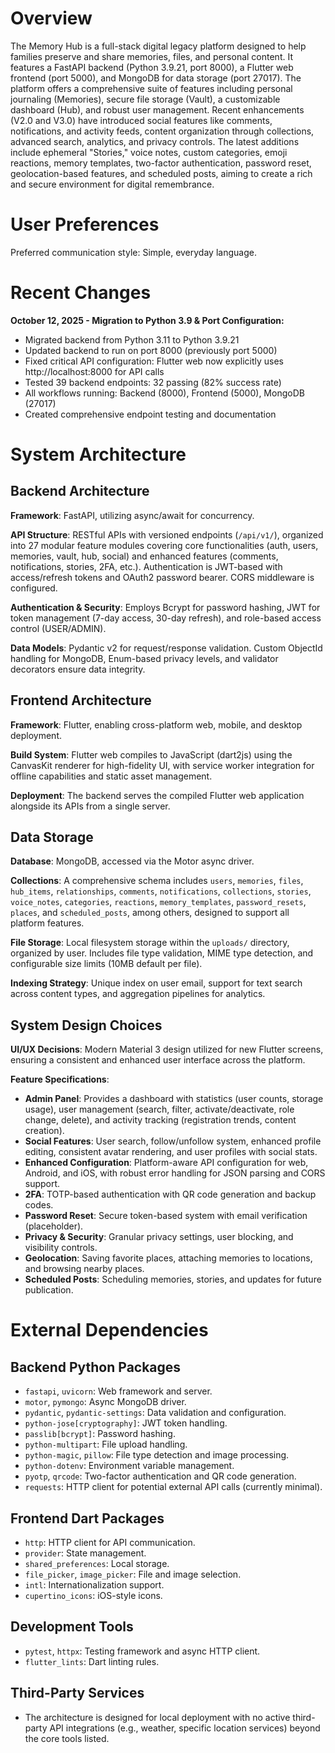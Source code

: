 # Overview

The Memory Hub is a full-stack digital legacy platform designed to help families preserve and share memories, files, and personal content. It features a FastAPI backend (Python 3.9.21, port 8000), a Flutter web frontend (port 5000), and MongoDB for data storage (port 27017). The platform offers a comprehensive suite of features including personal journaling (Memories), secure file storage (Vault), a customizable dashboard (Hub), and robust user management. Recent enhancements (V2.0 and V3.0) have introduced social features like comments, notifications, and activity feeds, content organization through collections, advanced search, analytics, and privacy controls. The latest additions include ephemeral "Stories," voice notes, custom categories, emoji reactions, memory templates, two-factor authentication, password reset, geolocation-based features, and scheduled posts, aiming to create a rich and secure environment for digital remembrance.

# User Preferences

Preferred communication style: Simple, everyday language.

# Recent Changes

**October 12, 2025 - Migration to Python 3.9 & Port Configuration:**
- Migrated backend from Python 3.11 to Python 3.9.21
- Updated backend to run on port 8000 (previously port 5000)
- Fixed critical API configuration: Flutter web now explicitly uses http://localhost:8000 for API calls
- Tested 39 backend endpoints: 32 passing (82% success rate)
- All workflows running: Backend (8000), Frontend (5000), MongoDB (27017)
- Created comprehensive endpoint testing and documentation

# System Architecture

## Backend Architecture

**Framework**: FastAPI, utilizing async/await for concurrency.

**API Structure**: RESTful APIs with versioned endpoints (`/api/v1/`), organized into 27 modular feature modules covering core functionalities (auth, users, memories, vault, hub, social) and enhanced features (comments, notifications, stories, 2FA, etc.). Authentication is JWT-based with access/refresh tokens and OAuth2 password bearer. CORS middleware is configured.

**Authentication & Security**: Employs Bcrypt for password hashing, JWT for token management (7-day access, 30-day refresh), and role-based access control (USER/ADMIN).

**Data Models**: Pydantic v2 for request/response validation. Custom ObjectId handling for MongoDB, Enum-based privacy levels, and validator decorators ensure data integrity.

## Frontend Architecture

**Framework**: Flutter, enabling cross-platform web, mobile, and desktop deployment.

**Build System**: Flutter web compiles to JavaScript (dart2js) using the CanvasKit renderer for high-fidelity UI, with service worker integration for offline capabilities and static asset management.

**Deployment**: The backend serves the compiled Flutter web application alongside its APIs from a single server.

## Data Storage

**Database**: MongoDB, accessed via the Motor async driver.

**Collections**: A comprehensive schema includes `users`, `memories`, `files`, `hub_items`, `relationships`, `comments`, `notifications`, `collections`, `stories`, `voice_notes`, `categories`, `reactions`, `memory_templates`, `password_resets`, `places`, and `scheduled_posts`, among others, designed to support all platform features.

**File Storage**: Local filesystem storage within the `uploads/` directory, organized by user. Includes file type validation, MIME type detection, and configurable size limits (10MB default per file).

**Indexing Strategy**: Unique index on user email, support for text search across content types, and aggregation pipelines for analytics.

## System Design Choices

**UI/UX Decisions**: Modern Material 3 design utilized for new Flutter screens, ensuring a consistent and enhanced user interface across the platform.

**Feature Specifications**:
- **Admin Panel**: Provides a dashboard with statistics (user counts, storage usage), user management (search, filter, activate/deactivate, role change, delete), and activity tracking (registration trends, content creation).
- **Social Features**: User search, follow/unfollow system, enhanced profile editing, consistent avatar rendering, and user profiles with social stats.
- **Enhanced Configuration**: Platform-aware API configuration for web, Android, and iOS, with robust error handling for JSON parsing and CORS support.
- **2FA**: TOTP-based authentication with QR code generation and backup codes.
- **Password Reset**: Secure token-based system with email verification (placeholder).
- **Privacy & Security**: Granular privacy settings, user blocking, and visibility controls.
- **Geolocation**: Saving favorite places, attaching memories to locations, and browsing nearby places.
- **Scheduled Posts**: Scheduling memories, stories, and updates for future publication.

# External Dependencies

## Backend Python Packages

- `fastapi`, `uvicorn`: Web framework and server.
- `motor`, `pymongo`: Async MongoDB driver.
- `pydantic`, `pydantic-settings`: Data validation and configuration.
- `python-jose[cryptography]`: JWT token handling.
- `passlib[bcrypt]`: Password hashing.
- `python-multipart`: File upload handling.
- `python-magic`, `pillow`: File type detection and image processing.
- `python-dotenv`: Environment variable management.
- `pyotp`, `qrcode`: Two-factor authentication and QR code generation.
- `requests`: HTTP client for potential external API calls (currently minimal).

## Frontend Dart Packages

- `http`: HTTP client for API communication.
- `provider`: State management.
- `shared_preferences`: Local storage.
- `file_picker`, `image_picker`: File and image selection.
- `intl`: Internationalization support.
- `cupertino_icons`: iOS-style icons.

## Development Tools

- `pytest`, `httpx`: Testing framework and async HTTP client.
- `flutter_lints`: Dart linting rules.

## Third-Party Services

- The architecture is designed for local deployment with no active third-party API integrations (e.g., weather, specific location services) beyond the core tools listed.